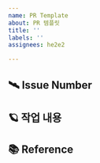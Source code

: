 ```yaml
---
name: PR Template
about: PR 템플릿
title: ''
labels: ''
assignees: he2e2

---
```


## 🛰️ Issue Number

## 🪐 작업 내용

## 📚 Reference
